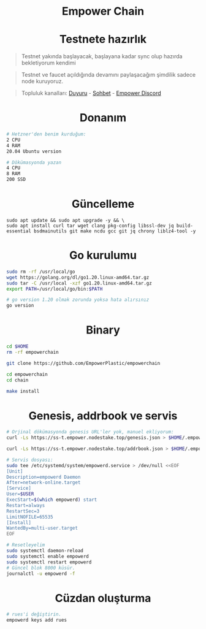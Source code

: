 <h1 align="center"> Empower Chain </h1>

<h1 align="center"> Testnete hazırlık </h1>

> Testnet yakında başlayacak, başlayana kadar sync olup hazırda bekletiyorum kendimi

> Testnet ve faucet açıldığında devamını paylaşacağım şimdilik sadece node kuruyoruz.

> Topluluk kanalları: [Duyuru](https://t.me/RuesAnnouncement) - [Sohbet](https://t.me/RuesChat) - [Empower Discord](https://discord.gg/Zs3GMUhg)

<h1 align="center"> Donanım </h1>

```sh
# Hetzner'den benim kurduğum:
2 CPU
4 RAM
20.04 Ubuntu version

# Dökümasyonda yazan
4 CPU
8 RAM
200 SSD
```

<h1 align="center"> Güncelleme </h1>

```
sudo apt update && sudo apt upgrade -y && \
sudo apt install curl tar wget clang pkg-config libssl-dev jq build-essential bsdmainutils git make ncdu gcc git jq chrony liblz4-tool -y
```

<h1 align="center"> Go kurulumu </h1>

```sh
sudo rm -rf /usr/local/go
wget https://golang.org/dl/go1.20.linux-amd64.tar.gz
sudo tar -C /usr/local -xzf go1.20.linux-amd64.tar.gz
export PATH=/usr/local/go/bin:$PATH

# go version 1.20 olmak zorunda yoksa hata alırsınız
go version
```

<h1 align="center"> Binary </h1>

```sh 
cd $HOME
rm -rf empowerchain

git clone https://github.com/EmpowerPlastic/empowerchain

cd empowerchain
cd chain

make install
```

<h1 align="center"> Genesis, addrbook ve servis </h1>

```sh
# Orjinal dökümasyonda genesis URL'ler yok, manuel ekliyorum:
curl -Ls https://ss-t.empower.nodestake.top/genesis.json > $HOME/.empowerchain/config/genesis.json 

curl -Ls https://ss-t.empower.nodestake.top/addrbook.json > $HOME/.empowerchain/config/addrbook.json

# Servis dosyası:
sudo tee /etc/systemd/system/empowerd.service > /dev/null <<EOF
[Unit]
Description=empowerd Daemon
After=network-online.target
[Service]
User=$USER
ExecStart=$(which empowerd) start
Restart=always
RestartSec=3
LimitNOFILE=65535
[Install]
WantedBy=multi-user.target
EOF

# Resetleyelim
sudo systemctl daemon-reload
sudo systemctl enable empowerd
sudo systemctl restart empowerd
# Güncel blok 8000 küsür.
journalctl -u empowerd -f
```

<h1 align="center"> Cüzdan oluşturma </h1>

```sh
# rues'i değiştirin.
empowerd keys add rues
```
